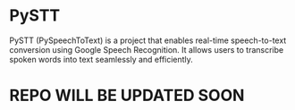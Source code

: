 # PySTT
PySTT (PySpeechToText) is a project that enables real-time speech-to-text conversion using Google Speech Recognition. It allows users to transcribe spoken words into text seamlessly and efficiently.


# REPO WILL BE UPDATED SOON
